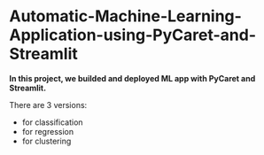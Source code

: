 # Automatic-Machine-Learning-Application-using-PyCaret-and-Streamlit

**In this project, we builded and deployed ML app with PyCaret and Streamlit.**

There are 3 versions:

- for classification
- for regression
- for clustering

